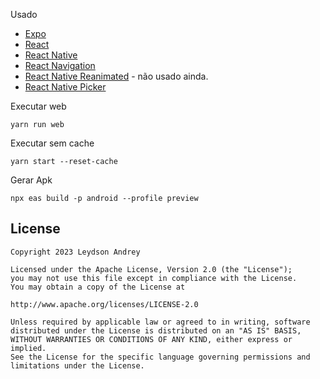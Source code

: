 Usado

- [Expo](https://expo.dev)
- [React](https://react.dev)
- [React Native](https://reactnative.dev)
- [React Navigation](https://reactnavigation.org/)
- [React Native Reanimated](https://docs.swmansion.com/react-native-reanimated/) - não usado ainda.
- [React Native Picker](https://github.com/react-native-picker/picker)

Executar web
```npm
yarn run web
```

Executar sem cache
```
yarn start --reset-cache
```

Gerar Apk
```npm
npx eas build -p android --profile preview
```

## License

```
Copyright 2023 Leydson Andrey

Licensed under the Apache License, Version 2.0 (the "License");
you may not use this file except in compliance with the License.
You may obtain a copy of the License at

http://www.apache.org/licenses/LICENSE-2.0

Unless required by applicable law or agreed to in writing, software
distributed under the License is distributed on an "AS IS" BASIS,
WITHOUT WARRANTIES OR CONDITIONS OF ANY KIND, either express or implied.
See the License for the specific language governing permissions and
limitations under the License.
```
